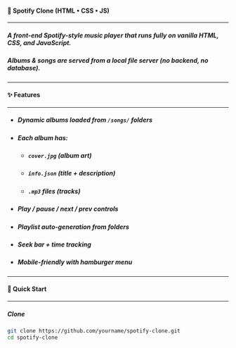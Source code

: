 #### 🎵 Spotify Clone (HTML • CSS • JS)

---

##### A front-end Spotify-style music player that runs fully on vanilla **HTML, CSS, and JavaScript**.

##### Albums & songs are served from a **local file server** (no backend, no database).

---

#### ✨ Features

---

- ##### Dynamic albums loaded from `/songs/` folders
- ##### Each album has:
  - ##### `cover.jpg` (album art)
  - ##### `info.json` (title + description)
  - ##### `.mp3` files (tracks)
- ##### Play / pause / next / prev controls
- ##### Playlist auto-generation from folders
- ##### Seek bar + time tracking
- ##### Mobile-friendly with hamburger menu

---

#### 🚀 Quick Start

---

##### Clone

```bash
git clone https://github.com/yourname/spotify-clone.git
cd spotify-clone
```
